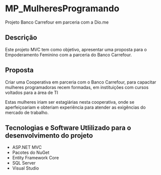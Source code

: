 # MP_MulheresProgramando
Projeto Banco Carrefour em parceria com a Dio.me

## Descrição
Este projeto MVC tem como objetivo, apresentar uma proposta para o Empoderamento Feminino com a parceria do Banco Carrefour.

## Proposta
Criar uma Cooperativa em parceria com o Banco Carrefour, para capacitar mulheres programadoras
recem formadas, em instituições com cursos voltados para a área de TI

Estas mulheres iriam ser estagiárias nesta cooperativa, onde se aperfeiçoariam e obteriam
experiência para atender as exigências do mercado de trabalho.

## Tecnologias e Software Utlilizado para o desenvolvimento do projeto
* ASP.NET MVC
* Pacotes do NuGet
* Entity Framework Core
* SQL Server
* Visual Studio
